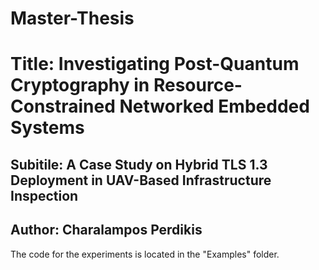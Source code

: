 # Master-Thesis
# Title: Investigating Post-Quantum Cryptography in Resource-Constrained Networked Embedded Systems
## Subitile: A Case Study on Hybrid TLS 1.3 Deployment in UAV-Based Infrastructure Inspection

## Author: Charalampos Perdikis

The code for the experiments is located in the "Examples" folder.

